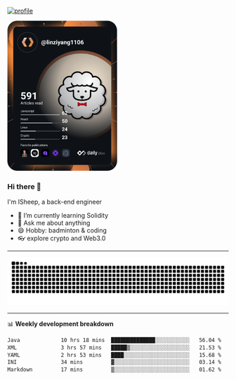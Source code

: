 [![profile](https://user-images.githubusercontent.com/54968314/208005045-e4b42f3b-833d-4242-bfcc-e764865553a2.svg)](https://www.calligrapher.ai/)

<a href="https://app.daily.dev/linziyang1106"><img src="/devcard.png" width="250" alt="ISheep's Dev Card"/></a>

### Hi there 🐏

I'm ISheep, a back-end engineer

- 🔭 I’m currently learning Solidity
- 💬 Ask me about anything
- 😄 Hobby: badminton & coding
- 👓 explore crypto and Web3.0

-------

![](https://raw.githubusercontent.com/ISheepp/ISheepp/output/github-contribution-grid-snake.svg)

-------

📊 **Weekly development breakdown**
<!--START_SECTION:waka-->

```txt
Java             10 hrs 18 mins  ██████████████░░░░░░░░░░░   56.04 %
XML              3 hrs 57 mins   █████▒░░░░░░░░░░░░░░░░░░░   21.53 %
YAML             2 hrs 53 mins   ████░░░░░░░░░░░░░░░░░░░░░   15.68 %
INI              34 mins         ▓░░░░░░░░░░░░░░░░░░░░░░░░   03.14 %
Markdown         17 mins         ▒░░░░░░░░░░░░░░░░░░░░░░░░   01.62 %
```

<!--END_SECTION:waka-->
